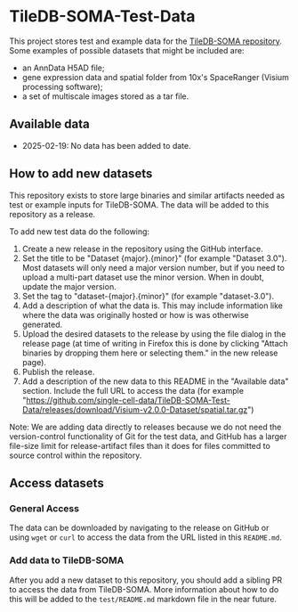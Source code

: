 # TileDB-SOMA-Test-Data

This project stores test and example data for the [TileDB-SOMA repository](https://github.com/single-cell-data/TileDB-SOMA). Some examples of possible datasets that might be included are:

* an AnnData H5AD file;
* gene expression data and spatial folder from 10x's SpaceRanger (Visium processing software);
* a set of multiscale images stored as a tar file.


## Available data

* 2025-02-19: No data has been added to date.

## How to add new datasets

This repository exists to store large binaries and similar artifacts needed as test or example inputs for TileDB-SOMA. The data will be added to this repository as a release.

To add new test data do the following:

1. Create a new release in the repository using the GitHub interface.
2. Set the title to be "Dataset {major}.{minor}" (for example "Dataset 3.0"). Most datasets will only need a major version number, but if you need to upload a multi-part dataset use the minor version. When in doubt, update the major version.
3. Set the tag to "dataset-{major}.{minor}" (for example "dataset-3.0").
4. Add a description of what the data is. This may include information like where the data was originally hosted or how is was otherwise generated.
5. Upload the desired datasets to the release by using the file dialog in the release page (at time of writing in Firefox this is done by clicking "Attach binaries by dropping them here or selecting them." in the new release page).
6. Publish the release.
7. Add a description of the new data to this README in the "Available data" section. Include the full URL to access the data (for example "https://github.com/single-cell-data/TileDB-SOMA-Test-Data/releases/download/Visium-v2.0.0-Dataset/spatial.tar.gz")


Note: We are adding data directly to releases because we do not need the version-control functionality of Git for the test data, and GitHub has a larger file-size limit for release-artifact files than it does for files committed to source control within the repository.

## Access datasets

### General Access

The data can be downloaded by navigating to the release on GitHub or using `wget` or `curl` to access the data from the URL listed in this `README.md`.

### Add data to TileDB-SOMA

After you add a new dataset to this repository, you should add a sibling PR to access the data from TileDB-SOMA. More information about how to do this will be added to the `test/README.md` markdown file in the near future.
